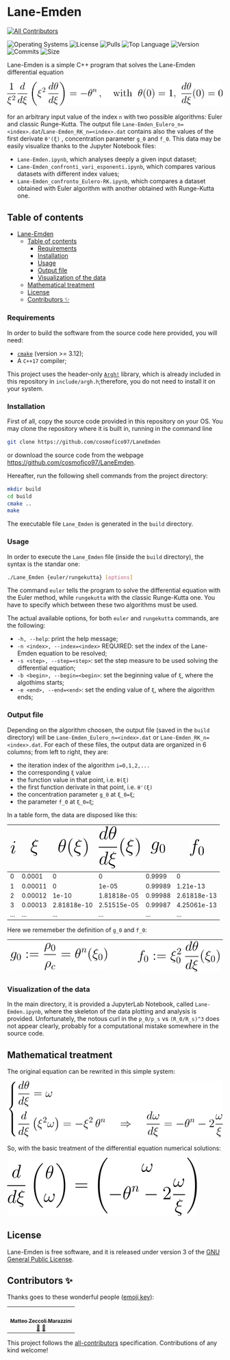 # Lane-Emden

<!-- ALL-CONTRIBUTORS-BADGE:START - Do not remove or modify this section -->
[![All Contributors](https://img.shields.io/badge/all_contributors-1-orange.svg?style=flat-square)](#contributors-)
<!-- ALL-CONTRIBUTORS-BADGE:END -->

![Operating Systems](https://img.shields.io/badge/OS-Linux%20%7C%20MacOS%20%7C%20Windows-lightgrey)
![License](https://img.shields.io/github/license/cosmofico97/LaneEmden)
![Pulls](https://img.shields.io/github/issues-pr/cosmofico97/LaneEmden)
![Top Language](https://img.shields.io/github/languages/top/cosmofico97/LaneEmden)
![Version](https://img.shields.io/github/v/release/cosmofico97/LaneEmden)
![Commits](https://img.shields.io/github/commit-activity/m/cosmofico97/LaneEmden)
![Size](https://img.shields.io/github/repo-size/cosmofico97/LaneEmden)

Lane-Emden is a simple C++ program that solves the Lane-Emden differential equation

![Lane-Emden_equation](rsc/Lane-Emden_equation.svg)

for an arbitrary input value of the index `n` with two possible algorithms: Euler and classic Runge-Kutta. The output file `Lane-Emden_Eulero_n=<index>.dat`/`Lane-Emden_RK_n=<index>.dat` contains also the values of the first derivate `θ'(ξ)` , concentration parameter `g_0` and `f_0`.
This data may be easily visualize thanks to the Jupyter Notebook files:
- `Lane-Emden.ipynb`, which analyses deeply a given input dataset;
- `Lane-Emden_confronti_vari_esponenti.ipynb`, which compares various datasets with different index values;
- `Lane-Emden_confronto_Eulero-RK.ipynb`, which compares a dataset obtained with Euler algorithm with another obtained with Runge-Kutta one.

## Table of contents
- [Lane-Emden](#lane-emden)
  - [Table of contents](#table-of-contents)
    - [Requirements](#requirements)
    - [Installation](#installation)
    - [Usage](#usage)
    - [Output file](#output-file)
    - [Visualization of the data](#visualization-of-the-data)
  - [Mathematical treatment](#mathematical-treatment)
  - [License](#license)
  - [Contributors ✨](#contributors-)


### Requirements

In order to build the software from the source code here provided, you will need:
* [`cmake`](https://cmake.org/) (version >= 3.12);
* A `C++17` compiler;

This project uses the header-only [`Argh!`](https://github.com/adishavit/argh) library, which is already included in this repository in `include/argh.h`;therefore, you do not need to install it on your system.

### Installation

First of all, copy the source code provided in this repository on your OS. You may clone the repository where it is built in, running in the command line
```bash
git clone https://github.com/cosmofico97/LaneEmden
```
or download the source code from the webpage https://github.com/cosmofico97/LaneEmden.


Hereafter, run the following shell commands from the project directory:
```bash
mkdir build
cd build
cmake ..
make
```
The executable file `Lane_Emden` is generated in the `build` directory.

### Usage

In order to execute the `Lane_Emden` file (inside the `build` directory), the syntax is the standar one:
```bash
./Lane_Emden {euler/rungekutta} [options]
```

The command `euler` tells the program to solve the differential equation with the Euler method, while `rungekutta` with the classic Runge-Kutta one. You have to specify which between these two algorithms must be used.

The actual available options, for both `euler` and `rungekutta` commands, are the following:
- `-h, --help`: print the help message;
- `-n <index>, --index=<index>`	REQUIRED: set the index of the Lane-Emden equation to be resolved;
- `-s <step>, --step=<step>`: set the step measure to be used solving the differential equation;
- `-b <begin>, --begin=<begin>`: set the beginning value of `ξ`, where the algothims starts;
- `-e <end>, --end=<end>`: set the ending value of `ξ`, where the algorithm ends;

### Output file

Depending on the algorithm choosen, the output file (saved in the `build` directory) will be `Lane-Emden_Eulero_n=<index>.dat` or `Lane-Emden_RK_n=<index>.dat`.
For each of these files, the output data are organized in 6 columns; from left to right, they are:
- the iteration index of the algorithm `i=0,1,2,...`
- the corresponding `ξ` value
- the function value in that point, i.e. `θ(ξ)`
- the first function derivate in that point, i.e. `θ'(ξ)`
- the concentration parameter `g_0` at `ξ_0=ξ`;
-  the parameter `f_0` at `ξ_0=ξ`;

In a table form, the data are disposed like this: 

|![i](rsc/i.svg)  | ![xi](rsc/xi.svg) |![theta](rsc/theta_of_xi.svg)  | ![thetap](rsc/dtheta-dxi_of_xi.svg) | ![g_0](rsc/g_0.svg)  | ![f_0](rsc/f_0.svg) |
|--------------|--------------|-------------|-------------|-------------|-------------|
|0   |    0.0001	| 0	          |0	          |0.9999	|0             |
|1   |	0.00011	| 0	          |1e-05	     |0.99989  |1.21e-13      |
|2   |	0.00012	| 1e-10	     |1.81818e-05	|0.99988	|2.61818e-13   |
|3   |	0.00013	| 2.81818e-10	|2.51515e-05	|0.99987	|4.25061e-13   |
|... |	...       | ...	     | ...	     |...	     |...           |

Here we rememeber the  definition of `g_0` and `f_0`:

|![g_0](rsc/g_0_definition.svg) |  | | |  | ![f_0](rsc/f_0_definition.svg) |
|--------------|-|-|-|-|--------------|


### Visualization of the data

In the main directory, it is provided a JupyterLab Notebook, called `Lane-Emden.ipynb`, where the skeleton of the data plotting and analysis is provided.
Unfortunately, the notous curl in the `p_0/p_s` vs `(R_0/R_s)^3` does not appear clearly, probably for a computational mistake somewhere in the source code.  


## Mathematical treatment

The original equation can be rewrited in this simple system:

![LE_system](rsc/LE_system.svg)

So, with the basic treatment of the differential equation numerical solutions:

![LE_system](rsc/LE_num-system.svg)

## License

Lane-Emden is free software, and it is released under version 3 of the [GNU General Public License](https://www.gnu.org/licenses/gpl-3.0.html).



## Contributors ✨

Thanks goes to these wonderful people ([emoji key](https://allcontributors.org/docs/en/emoji-key)):

<!-- ALL-CONTRIBUTORS-LIST:START - Do not remove or modify this section -->
<!-- prettier-ignore-start -->
<!-- markdownlint-disable -->
<table>
  <tr>
    <td align="center"><a href="https://github.com/teozec"><img src="https://avatars.githubusercontent.com/u/44500371?v=4" width="100px;" alt=""/><br /><sub><b>Matteo Zeccoli Marazzini</b></sub></a><br /><a href="#ideas-Matteo-Zeccoli-Marazzini" title="Ideas, Planning, & Feedback">🤔</a> <a href="#tool-Matteo-Zeccoli-Marazzini" title="Tools">🔧</a></td>
  </tr>
</table>

<!-- markdownlint-restore -->
<!-- prettier-ignore-end -->

<!-- ALL-CONTRIBUTORS-LIST:END -->

This project follows the [all-contributors](https://github.com/all-contributors/all-contributors) specification. Contributions of any kind welcome!


